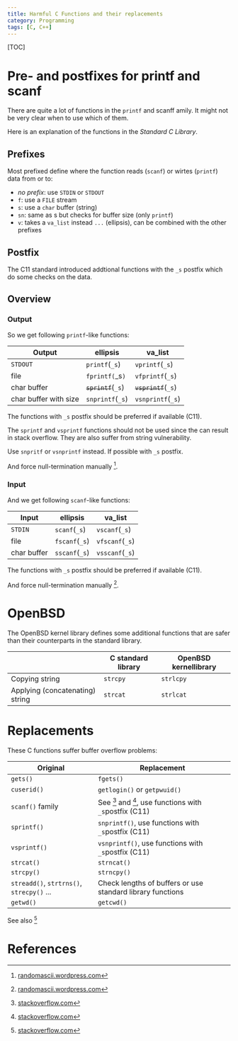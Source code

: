 ```yaml
---
title: Harmful C Functions and their replacements
category: Programming
tags: [C, C++]
---
```

[TOC]

# Pre- and postfixes for printf and scanf

There are quite a lot of functions in the `printf` and scanff amily. It might not be very clear when to use which of them.

Here is an explanation of the functions in the *Standard C Library*.

## Prefixes

Most prefixed define where the function reads (`scanf`) or wirtes (`printf`) data from or to:

- *no prefix*: use `STDIN` or `STDOUT`
- `f`: use a `FILE` stream
- `s`: use a `char` buffer (string)
- `sn`: same as s but checks for buffer size (only `printf`)
- `v`: takes a `va_list` instead `...` (ellipsis), can be combined with the other prefixes

## Postfix

The C11 standard introduced addtional functions with the `_s` postfix which do some checks on the data.

## Overview

### Output

So we get following `printf`-like functions:

| Output                 | ellipsis                   | va_list                     |
|------------------------|----------------------------|-----------------------------|
| `STDOUT`               | `printf`(`_s`)             | `vprintf`(`_s`)             |
| file                   | `fprintf(`_s`)`            | `vfprintf`(`_s`)            |
| char buffer            | <del>`sprintf`</del>(`_s`) | <del>`vsprintf`</del>(`_s`) |
| char buffer with size  | `snprintf`(`_s`)           | `vsnprintf`(`_s`)           |


The functions with `_s` postfix should be preferred if available (C11).

The `sprintf` and `vsprintf` functions should not be used since the can result in stack overflow. They are also
suffer from string vulnerability.

Use `snpritf` or `vsnprintf` instead. If possible with `_s` postfix.

And force null-termination manually [^1].

### Input

And we get following `scanf`-like functions:

| Input                  | ellipsis                  | va_list                    |
|------------------------|---------------------------|----------------------------|
| `STDIN`                | `scanf`(`_s`)             | `vscanf`(`_s`)             |
| file                   | `fscanf`(`_s`)            | `vfscanf`(`_s`)            |
| char buffer            | `sscanf`(`_s`)            | `vsscanf`(`_s`)            |


The functions with `_s` postfix should be preferred if available (C11).

And force null-termination manually [^1].

# OpenBSD

The OpenBSD kernel library defines some additional functions that are safer than their counterparts in the standard library.

|                                 | C standard library | OpenBSD kernellibrary |
|---------------------------------|--------------------|-----------------------|
| Copying string                  | `strcpy`           | `strlcpy`             |
| Applying (concatenating) string | `strcat`           | `strlcat`             |


# Replacements

These C functions suffer buffer overflow problems:

| Original    | Replacement                  |
|-------------|------------------------------|
| `gets()`    | `fgets()`                    |
| `cuserid()` | `getlogin()` or `getpwuid()` |
| `scanf()` family | See [^2] and [^3], use functions with `_s`postfix (C11) |
| `sprintf()` | `snprintf()`, use functions with `_s`postfix (C11)  |
| `vsprintf()`| `vsnprintf()`, use functions with `_s`postfix (C11) |
| `strcat()`  | `strncat()`                  |
| `strcpy()`  | `strncpy()`                  |
| `streadd()`, `strtrns()`, `strecpy()` ...| Check lengths of buffers or use standard library functions |
| `getwd()`   | `getcwd()`                   |

See also [^4]

# References

[^1]: [randomascii.wordpress.com](http://randomascii.wordpress.com/2013/04/03/stop-using-strncpy-already/)
[^2]: [stackoverflow.com](https://stackoverflow.com/questions/1621394/how-to-prevent-scanf-causing-a-buffer-overflow-in-c)
[^3]: [stackoverflow.com](https://stackoverflow.com/questions/9245682/in-c-what-is-a-safe-alternative-to-sscanf)
[^4]: [stackoverflow.com](http://stackoverflow.com/questions/1253053/cs-bad-functions-vs-their-good-alternatives)
